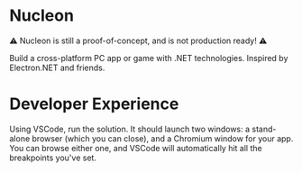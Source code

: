 # Nucleon

:warning: Nucleon is still a proof-of-concept, and is not production ready! :warning:

Build a cross-platform PC app or game with .NET technologies. Inspired by Electron.NET and friends.

# Developer Experience

Using VSCode, run the solution. It should launch two windows: a stand-alone browser (which you can close), and a Chromium window for your app. You can browse either one, and VSCode will automatically hit all the breakpoints you've set.